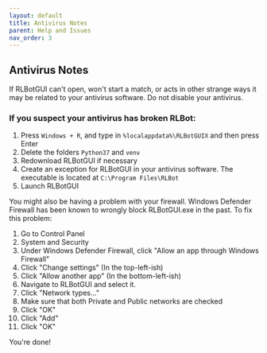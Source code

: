 ```yaml
---
layout: default
title: Antivirus Notes
parent: Help and Issues
nav_order: 3
---
```


## Antivirus Notes
If RLBotGUI can't open, won't start a match, or acts in other strange ways it may be related to your antivirus software. Do not disable your antivirus. 

### If you suspect your antivirus has broken RLBot:

1. Press `Windows + R`, and type in `%localappdata%\RLBotGUIX` and then press Enter
2. Delete the folders `Python37` and `venv`
3. Redownload RLBotGUI if necessary
4. Create an exception for RLBotGUI in your antivirus software. The executable is located at `C:\Program Files\RLBot`
5. Launch RLBotGUI

You might also be having a problem with your firewall. Windows Defender Firewall has been known to wrongly block RLBotGUI.exe in the past. To fix this problem:

1. Go to Control Panel
2. System and Security
3. Under Windows Defender Firewall, click "Allow an app through Windows Firewall"
4. Click "Change settings" (In the top-left-ish)
5. Click "Allow another app" (In the bottom-left-ish)
6. Navigate to RLBotGUI and select it.
7. Click "Network types..."
8. Make sure that both Private and Public networks are checked
9. Click "OK"
10. Click "Add"
11. Click "OK"

You're done!
